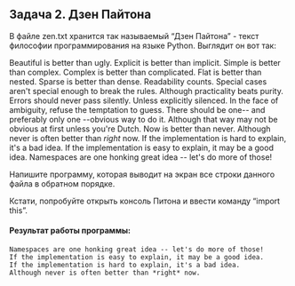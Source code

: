 ## Задача 2. Дзен Пайтона
В файле zen.txt хранится так называемый “Дзен Пайтона” - текст философии программирования на языке Python. Выглядит он вот так:

Beautiful is better than ugly.
Explicit is better than implicit.
Simple is better than complex.
Complex is better than complicated.
Flat is better than nested.
Sparse is better than dense.
Readability counts.
Special cases aren't special enough to break the rules.
Although practicality beats purity.
Errors should never pass silently.
Unless explicitly silenced.
In the face of ambiguity, refuse the temptation to guess.
There should be one-- and preferably only one --obvious way to do it.
Although that way may not be obvious at first unless you're Dutch.
Now is better than never.
Although never is often better than *right* now.
If the implementation is hard to explain, it's a bad idea.
If the implementation is easy to explain, it may be a good idea.
Namespaces are one honking great idea -- let's do more of those!

Напишите программу, которая выводит на экран все строки данного файла в обратном порядке.

Кстати, попробуйте открыть консоль Питона и ввести команду “import this”.

#### Результат работы программы:
````
Namespaces are one honking great idea -- let's do more of those!
If the implementation is easy to explain, it may be a good idea.
If the implementation is hard to explain, it's a bad idea.
Although never is often better than *right* now.
````
